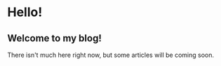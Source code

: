 # Hello!

## Welcome to my blog!

There isn't much here right now, but some articles will be coming soon.